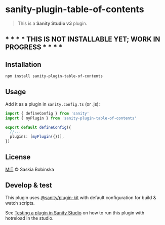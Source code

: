 # sanity-plugin-table-of-contents

> This is a **Sanity Studio v3** plugin.

## * * * * THIS IS NOT INSTALLABLE YET; WORK IN PROGRESS * * * * 

## Installation

```sh
npm install sanity-plugin-table-of-contents
```

## Usage

Add it as a plugin in `sanity.config.ts` (or .js):

```ts
import { defineConfig } from 'sanity'
import { myPlugin } from 'sanity-plugin-table-of-contents'

export default defineConfig({
  //...
  plugins: [myPlugin({})],
})
```

## License

[MIT](LICENSE) © Saskia Bobinska

## Develop & test

This plugin uses [@sanity/plugin-kit](https://github.com/sanity-io/plugin-kit)
with default configuration for build & watch scripts.

See [Testing a plugin in Sanity Studio](https://github.com/sanity-io/plugin-kit#testing-a-plugin-in-sanity-studio)
on how to run this plugin with hotreload in the studio.
